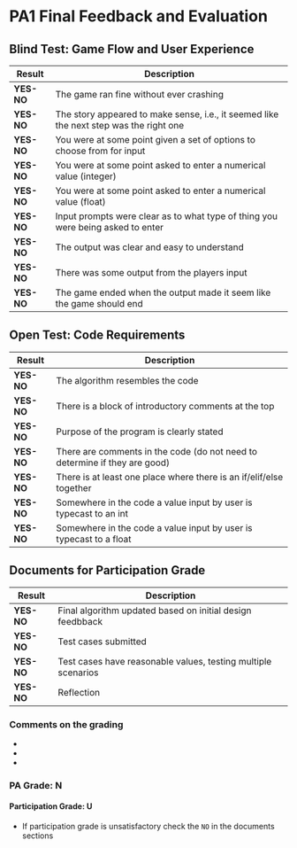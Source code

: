 # PA1 Final Feedback and Evaluation

## Blind Test: Game Flow and User Experience
| Result     | Description                                                                            |
|------------|----------------------------------------------------------------------------------------|
| **YES-NO** | The game ran fine without ever crashing                                                |
| **YES-NO** | The story appeared to make sense, i.e., it seemed like the next step was the right one |
| **YES-NO** | You were at some point given a set of options to choose from for input                 |
| **YES-NO** | You were at some point asked to enter a numerical value (integer)                      |
| **YES-NO** | You were at some point asked to enter a numerical value (float)                        |
| **YES-NO** | Input prompts were clear as to what type of thing you were being asked to enter        |
| **YES-NO** | The output was clear and easy to understand                                            |
| **YES-NO** | There was some output from the players input                                           |
| **YES-NO** | The game ended when the output made it seem like the game should end                   |



## Open Test: Code Requirements
| Result     | Description                                                          |
|------------|----------------------------------------------------------------------|
| **YES-NO** | The algorithm resembles the code                                     |
| **YES-NO** | There is a block of introductory comments at the top                 |  
| **YES-NO** | Purpose of the program is clearly stated                             |  
| **YES-NO** | There are comments in the code (do not need to determine if they are good)|
| **YES-NO** | There is at least one place where there is an if/elif/else together  |
| **YES-NO** | Somewhere in the code a value input by user is typecast to an int    |
| **YES-NO** | Somewhere in the code a value input by user is typecast to a float   |

## Documents for Participation Grade
| Result     | Description                                                   |
|------------|---------------------------------------------------------------|
| **YES-NO** | Final algorithm updated based on initial design feedbback     |
| **YES-NO** | Test cases submitted                                          |
| **YES-NO** | Test cases have reasonable values, testing multiple scenarios |
| **YES-NO** | Reflection                                                    |


### Comments on the grading
- 
- 
- 
### PA Grade: N

#### Participation Grade: U
 - If participation grade is unsatisfactory check the `NO` in the documents sections

